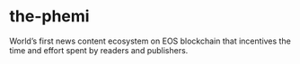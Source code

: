 # the-phemi
World’s first news content ecosystem on EOS blockchain that incentives the time and effort spent by readers and publishers.
